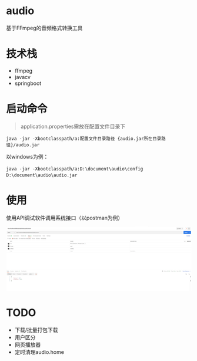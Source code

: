 # audio
基于FFmpeg的音频格式转换工具

# 技术栈
- ffmpeg
- javacv
- springboot

# 启动命令
> application.properties需放在配置文件目录下

`java -jar -Xbootclasspath/a:配置文件目录路径 {audio.jar所在目录路径}/audio.jar`

以windows为例：

`java -jar -Xbootclasspath/a:D:\document\audio\config D:\document\audio\audio.jar`

# 使用
使用API调试软件调用系统接口（以postman为例）

![img.png](postman.png)

# TODO
- 下载/批量打包下载
- 用户区分
- 网页播放器
- 定时清理audio.home

